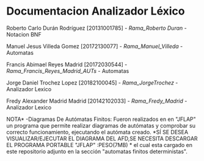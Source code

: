 Documentacion Analizador Léxico
========
Roberto Carlo Durán Rodríguez [20131001785]  -  *Rama_Roberto Duran*  - Notacion BNF 

Manuel Jesus Villeda Gomez [20172130077] - *Rama_Manuel_Villeda* -   Automatas

Francis Abimael Reyes Madrid [20172030544] - *Rama_Francis_Reyes_Madrid_AUTs* - Automatas

Jorge Daniel Trochez Lopez [20182100045] - *Rama_JorgeTrochez* - Analizador Lexico

Fredy Alexander Madrid Madrid [20142102033] - *Rama_Fredy_Madrid* - Analizador Lexico


NOTA*
-Diagramas De Autómatas Finitos: Fueron realizados en en "JFLAP" un programa que permite realizar diagramas de autómatas y comprobar su correcto funcionamiento, ejecutando el autómata creado. *SÍ SE DESEA VISUALIZAR/EJECUTAR EL DIAGRAMA DEL AFD,SE NECESITA DESCARGAR EL PROGRAMA PORTABLE  "JFLAP" :PESO(7MB) * el cual esta cargado en este repositorio adjunto en  la sección "automatas finitos deterministas".
